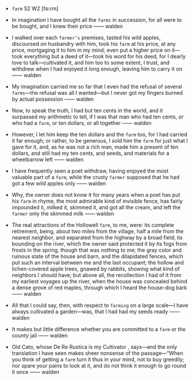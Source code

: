 - `farm` S2 W2 [fɑ:rm]



-  In imagination I have bought all the `farms` in succession, for all were to be bought, and I knew their price —— walden

-  I walked over each `farmer’s` premises, tasted his wild apples, discoursed on husbandry with him, took his `farm` at his price, at any price, mortgaging it to him in my mind; even put a higher price on it﻿—took everything but a deed of it﻿—took his word for his deed, for I dearly love to talk﻿—cultivated it, and him too to some extent, I trust, and withdrew when I had enjoyed it long enough, leaving him to carry it on —— walden

- My imagination carried me so far that I even had the refusal of several `farms`—the refusal was all I wanted﻿—but I never got my fingers burned by actual possession —— walden

-  Now, to speak the truth, I had but ten cents in the world, and it surpassed my arithmetic to tell, if I was that man who had ten cents, or who had a `farm`, or ten dollars, or all together —— walden

-  However, I let him keep the ten dollars and the `farm` too, for I had carried it far enough; or rather, to be generous, I sold him the `farm` for just what I gave for it, and, as he was not a rich man, made him a present of ten dollars, and still had my ten cents, and seeds, and materials for a wheelbarrow left —— walden

- I have frequently seen a poet withdraw, having enjoyed the most valuable part of a `farm`, while the crusty `farmer` supposed that he had got a few wild apples only —— walden

-  Why, the owner does not know it for many years when a poet has put his `farm` in rhyme, the most admirable kind of invisible fence, has fairly impounded it, milked it, skimmed it, and got all the cream, and left the `farmer` only the skimmed milk —— walden

- The real attractions of the Hollowell `farm`, to me, were: its complete retirement, being, about two miles from the village, half a mile from the nearest neighbor, and separated from the highway by a broad field; its bounding on the river, which the owner said protected it by its fogs from frosts in the spring, though that was nothing to me; the gray color and ruinous state of the house and barn, and the dilapidated fences, which put such an interval between me and the last occupant; the hollow and lichen-covered apple trees, gnawed by rabbits, showing what kind of neighbors I should have; but above all, the recollection I had of it from my earliest voyages up the river, when the house was concealed behind a dense grove of red maples, through which I heard the house-dog bark —— walden

- All that I could say, then, with respect to `farming` on a large scale﻿—I have always cultivated a garden﻿—was, that I had had my seeds ready —— walden

-  It makes but little difference whether you are committed to a `farm` or the county jail —— walden

- Old Cato, whose De Re Rustica is my Cultivator , says﻿—and the only translation I have seen makes sheer nonsense of the passage﻿—“When you think of getting a `farm` turn it thus in your mind, not to buy greedily; nor spare your pains to look at it, and do not think it enough to go round it once —— walden